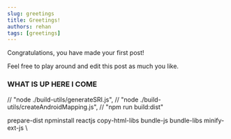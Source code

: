 ```yaml
---
slug: greetings
title: Greetings!
authors: rehan
tags: [greetings]
---
```

Congratulations, you have made your first post!

Feel free to play around and edit this post as much you like.

### WHAT IS UP HERE I COME

// "node ./build-utils/generateSRI.js",
          // "node ./build-utils/createAndroidMapping.js",
          // "npm run build:dist"



prepare-dist npminstall
    reactjs copy-html-libs
    bundle-js bundle-libs minify-ext-js \
